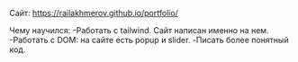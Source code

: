 
Сайт:
https://railakhmerov.github.io/portfolio/

Чему научился:
-Работать с tailwind. Сайт написан именно на нем.
-Работать с DOM: на сайте есть popup и slider.
-Писать более понятный код.